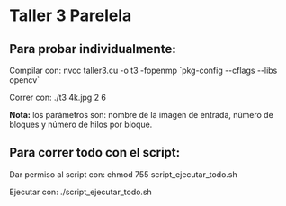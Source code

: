 # Taller 3 Parelela

## Para probar individualmente:

Compilar con: nvcc taller3.cu -o t3 -fopenmp \`pkg-config --cflags --libs opencv\` 

Correr con: ./t3 4k.jpg 2 6

**Nota:** los parámetros son: nombre de la imagen de entrada, número de bloques y número de hilos por bloque.

## Para correr todo con el script:

Dar permiso al script con: chmod 755 script_ejecutar_todo.sh 

Ejecutar con: ./script_ejecutar_todo.sh
